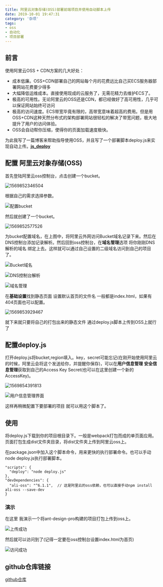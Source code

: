 ```yaml
---
title: 阿里云对象存储(OSS)部署前端项目并使用自动脚本上传
date: 2019-10-01 19:47:31
category: '杂项'
tags:
- oss 
- 自动化
- 项目部署
---
```


## 前言

使用阿里云OSS + CDN方案的几大好处：

- 成本低廉。OSS+CDN部署自己的网站每个月的花费远比自己买ECS服务器部署网站花费要少得多
- 大幅降低运维成本。直接使用现成的云服务了，无需花精力去维护ECS了。
- 极高的可用性。无论阿里云的OSS还是CDN，都已经做好了高可用性，几乎可以保证网站始终可访问
- 极高的访问速度。ECS带宽毕竟有限的，高带宽意味着超高的费用。但是用OSS+CDN这种天然分布式的架构部署网站很轻松的解决了带宽问题，极大地提升了用户的访问体验。
- OSS会自动帮你压缩，使得你的页面加载速度极快。

为此我写了一篇博客来帮助指导使用OSS，并且写了一个部署脚本deploy.js来实现自动上传。[**js_deploy**](https://github.com/fuchengjx/js_deploy/blob/master/deploy.js)

## 配置 阿里云对象存储(OSS)

首先登陆阿里云oss控制台，点击创建一个bucket。

![1569852346504](http://img.flura.cn/1569852346504.png)



根据自己的需求选择参数。

![配置bucket](http://img.flura.cn/1569852446019.png)



然后就创建了一个bucket。

![1569852577526](http://img.flura.cn/1569852577526.png)



为bucket配置域名，在上图中，将阿里云外网访问Bucket域名记录下来。然后在DNS控制台添加记录解析。然后回到oss控制台，在**域名管理**选项 将你刚刚DNS解析的域名 绑定上去。这样就可以通过自己设置的二级域名访问到自己的项目了。

![Bucket域名](http://img.flura.cn/1569852876717.png)

![DNS控制台解析](C:\Users\32761\AppData\Roaming\Typora\typora-user-images\1569853154407.png)

![域名管理](http://img.flura.cn/1569853473577.png)

在**基础设置**找到静态页面 设置默认首页的文件名 一般都是index.html，如果有404页面也可以配置。

![1569853929467](http://img.flura.cn/1569853929467.png)

就下来就只要将自己的打包出来的静态文件 通过deploy.js脚本上传到OSS上就行了



## 配置deploy.js

打开deploy.js将bucket,region填入。key，secret可能忘记(在刚开始使用阿里云的时候，阿里云会将这个发送给你，并提醒你保存)，可以在**用户信息管理** **安全信息管理**获取到自己的Access Key Secret(也可以在这里创建一个新的AccessKey)。

![1569854391813](http://img.flura.cn/1569854391813.png)



![用户信息管理界面](http://img.flura.cn/1569854935227.png)

这样再稍微配置下要部署的项目 就可以用这个脚本了。

## 使用

将deploy.js下载到你的项目根目录下。一般是webpack打包而成的单页面应用。页面打包生成dist文件夹目录，将dist文件夹上传到阿里云oss上。

在package.json中加入这个脚本命令，用来更快的执行部署命令。也可以手动node deploy.js执行部署脚本。

```
"scripts": {
  "deploy": "node deploy.js"
},
"devDependencies": {
  "ali-oss": "^6.1.1",  // 这是阿里云的oss依赖，也可以直接手动npm install ali-oss --save-dev
}
```

### 演示

在这里 我演示一个将ant-design-pro构建的项目打包上传到oss上。

![上传成功](http://img.flura.cn/1569923829980.png)

然后就可以访问到了(记得一定要在oss控制台设置index.html为首页)

![访问成功](http://img.flura.cn/1569928381648.png)



## github仓库链接

[github仓库](https://github.com/fuchengjx/js_deploy/blob/master/deploy.js)
